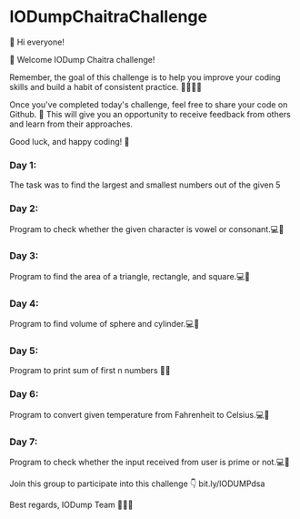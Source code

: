 # IODumpChaitraChallenge

👋 Hi everyone!

🎉 Welcome IODump Chaitra challenge!

Remember, the goal of this challenge is to help you improve your coding skills and build a habit of consistent practice. 🏋‍♂👨‍💻

Once you've completed today's challenge, feel free to share your code on Github. 🤝 This will give you an opportunity to receive feedback from others and learn from their approaches.

Good luck, and happy coding! 🙌


### Day 1:
The task was to find the largest and smallest numbers out of the given 5

### Day 2:
Program to check whether the given character is vowel or consonant.💻🚀

### Day 3:
Program to find the area of a triangle, rectangle, and square.💻🚀

### Day 4:
Program to find volume of sphere and cylinder.💻🚀

### Day 5:
Program to print sum of first n numbers 👨‍💻

### Day 6:
Program to convert given temperature from Fahrenheit to Celsius.💻🚀

### Day 7:
Program to check whether the input received from user is prime or not.💻🚀


Join this group to participate into this challenge 👇
bit.ly/IODUMPdsa

Best regards,
IODump Team 🤖👨‍💼
